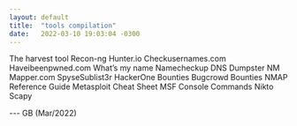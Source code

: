 ```yaml
---
layout: default
title:  "tools compilation"
date:   2022-03-10 19:03:04 -0300
---
```

  
  
The harvest tool
Recon-ng
Hunter.io
Checkusernames.com
Haveibeenpwned.com
What’s my name
Namecheckup
DNS Dumpster
NM Mapper.com
SpyseSublist3r
HackerOne Bounties
Bugcrowd Bounties
NMAP Reference Guide
Metasploit Cheat Sheet
MSF Console Commands
Nikto
Scapy

--- GB (Mar/2022)
